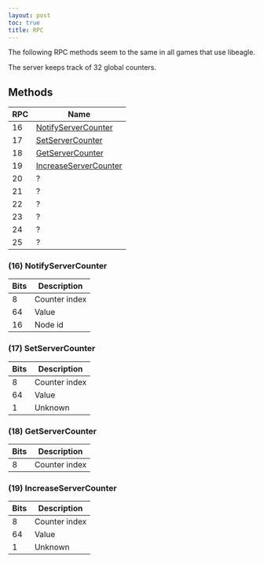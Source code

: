```yaml
---
layout: post
toc: true
title: RPC
---
```


The following RPC methods seem to the same in all games that use libeagle.

The server keeps track of 32 global counters.

## Methods

| RPC | Name                                               |
| --- | -------------------------------------------------- |
| 16  | [NotifyServerCounter](#16-notifyservercounter)     |
| 17  | [SetServerCounter](#17-setservercounter)           |
| 18  | [GetServerCounter](#18-getservercounter)           |
| 19  | [IncreaseServerCounter](#19-increaseservercounter) |
| 20  | ?                                                  |
| 21  | ?                                                  |
| 22  | ?                                                  |
| 23  | ?                                                  |
| 24  | ?                                                  |
| 25  | ?                                                  |

### (16) NotifyServerCounter

| Bits | Description   |
| ---- | ------------- |
| 8    | Counter index |
| 64   | Value         |
| 16   | Node id       |

### (17) SetServerCounter

| Bits | Description   |
| ---- | ------------- |
| 8    | Counter index |
| 64   | Value         |
| 1    | Unknown       |

### (18) GetServerCounter

| Bits | Description   |
| ---- | ------------- |
| 8    | Counter index |

### (19) IncreaseServerCounter

| Bits | Description   |
| ---- | ------------- |
| 8    | Counter index |
| 64   | Value         |
| 1    | Unknown       |
